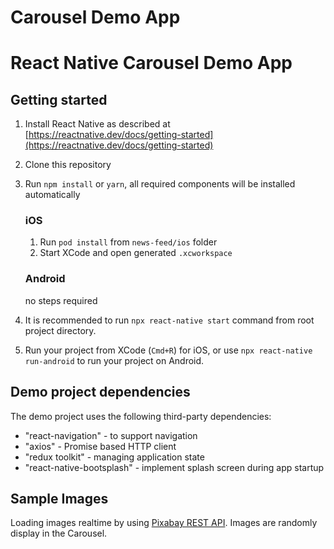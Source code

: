 # Carousel Demo App

# React Native Carousel Demo App

## Getting started

1. Install React Native as described at [https://reactnative.dev/docs/getting-started](https://reactnative.dev/docs/getting-started)
2. Clone this repository
3. Run `npm install` or `yarn`, all required components will be installed automatically

   ### iOS

   1. Run `pod install` from `news-feed/ios` folder
   2. Start XCode and open generated `.xcworkspace`

   ### Android

   no steps required

4. It is recommended to run `npx react-native start` command from root project directory.
5. Run your project from XCode (`Cmd+R`) for iOS, or use `npx react-native run-android` to run your project on Android.

## Demo project dependencies

The demo project uses the following third-party dependencies:

- "react-navigation" - to support navigation
- "axios" - Promise based HTTP client
- "redux toolkit" - managing application state
- "react-native-bootsplash" - implement splash screen during app startup

## Sample Images

Loading images realtime by using [Pixabay REST API](https://pixabay.com/api/docs/). Images are randomly display in the Carousel.
